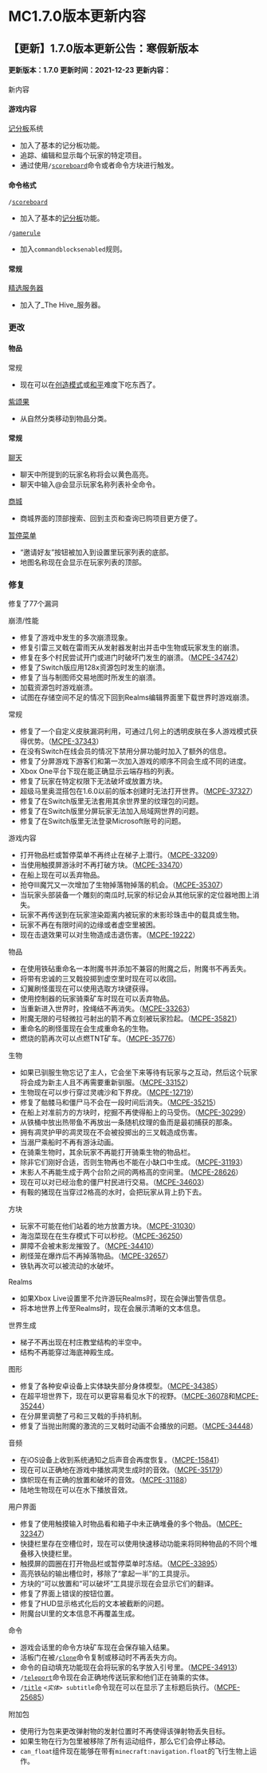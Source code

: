# MC1.7.0版本更新内容

## 【更新】1.7.0版本更新公告：寒假新版本

#### 更新版本：1.7.0 更新时间：2021-12-23 更新内容：

新内容

#### 游戏内容

[记分板](https://zh.minecraft.wiki/w/%E8%AE%B0%E5%88%86%E6%9D%BF)系统

* 加入了基本的记分板功能。
* 追踪、编辑和显示每个玩家的特定项目。
* 通过使用`/`[`scoreboard`](https://zh.minecraft.wiki/w/%E5%91%BD%E4%BB%A4/scoreboard)命令或者命令方块进行触发。

#### 命令格式

`/`[`scoreboard`](https://zh.minecraft.wiki/w/%E5%91%BD%E4%BB%A4/scoreboard)

* 加入了基本的[记分板](https://zh.minecraft.wiki/w/%E8%AE%B0%E5%88%86%E6%9D%BF)功能。

`/`[`gamerule`](https://zh.minecraft.wiki/w/%E5%91%BD%E4%BB%A4/gamerule)

* 加入`commandblocksenabled`规则。

#### 常规

[精选服务器](https://zh.minecraft.wiki/w/%E7%B2%BE%E9%80%89%E6%9C%8D%E5%8A%A1%E5%99%A8)

* 加入了_The Hive_服务器。

### 更改

#### 物品

常规

* 现在可以在[创造模式](https://zh.minecraft.wiki/w/%E5%88%9B%E9%80%A0%E6%A8%A1%E5%BC%8F)或[和平](https://zh.minecraft.wiki/w/%E9%9A%BE%E5%BA%A6#%E5%92%8C%E5%B9%B3%E9%9A%BE%E5%BA%A6)难度下吃东西了。

[紫颂果](https://zh.minecraft.wiki/w/%E7%B4%AB%E9%A2%82%E6%9E%9C)

* 从自然分类移动到物品分类。

#### 常规

[聊天](https://zh.minecraft.wiki/w/%E8%81%8A%E5%A4%A9)

* 聊天中所提到的玩家名称将会以黄色高亮。
* 聊天中输入@会显示玩家名称列表补全命令。

[商城](https://zh.minecraft.wiki/w/%E5%95%86%E5%9F%8E)

* 商城界面的顶部搜索、回到主页和查询已购项目更方便了。

[暂停菜单](https://zh.minecraft.wiki/w/%E6%9A%82%E5%81%9C%E8%8F%9C%E5%8D%95)

* “邀请好友”按钮被加入到设置里玩家列表的底部。
* 地图名称现在会显示在玩家列表的顶部。

### 修复

修复了77个漏洞

崩溃/性能

* 修复了游戏中发生的多次崩溃现象。
* 修复引雷三叉戟在雷雨天从发射器发射出并击中生物或玩家发生的崩溃。
* 修复在多个村民尝试开门或进门时破坏门发生的崩溃。（[MCPE-34742](https://bugs.mojang.com/browse/MCPE-34742)）
* 修复了Switch版应用128x资源包时发生的崩溃。
* 修复了当与制图师交易地图时所发生的崩溃。
* 加载资源包时游戏崩溃。
* 试图在存储空间不足的情况下回到Realms编辑界面里下载世界时游戏崩溃。

常规

* 修复了一个自定义皮肤漏洞利用，可通过几何上的透明皮肤在多人游戏模式获得优势。（[MCPE-37343](https://bugs.mojang.com/browse/MCPE-37343)）
* 在没有Switch在线会员的情况下禁用分屏功能时加入了额外的信息。
* 修复了分屏游戏下游客们和第一次加入游戏的顺序不同会生成不同的进度。
* Xbox One平台下现在能正确显示云端存档的列表。
* 修复了玩家在特定权限下无法破坏或放置方块。
* 超级马里奥混搭包在1.6.0以前的版本创建时无法打开世界。（[MCPE-37327](https://bugs.mojang.com/browse/MCPE-37327)）
* 修复了在Switch版里无法套用其余世界里的纹理包的问题。
* 修复了在Switch版里分屏玩家无法加入局域网世界的问题。
* 修复了在Switch版里无法登录Microsoft账号的问题。

游戏内容

* 打开物品栏或暂停菜单不再终止在梯子上潜行。（[MCPE-33209](https://bugs.mojang.com/browse/MCPE-33209)）
* 当使用触摸屏游泳时不再打破方块。（[MCPE-33470](https://bugs.mojang.com/browse/MCPE-33470)）
* 在船上现在可以丢弃物品。
* 抢夺III魔咒又一次增加了生物掉落物掉落的机会。（[MCPE-35307](https://bugs.mojang.com/browse/MCPE-35307)）
* 当玩家头部装备一个雕刻的南瓜时,玩家的标记会从其他玩家的定位器地图上消失。
* 玩家不再传送到在玩家渲染距离内被玩家的末影珍珠击中的载具或生物。
* 玩家不再在有限时间的边缘或者虚空里被困。
* 现在击退效果可以对生物造成击退伤害。（[MCPE-19222](https://bugs.mojang.com/browse/MCPE-19222)）

物品

* 在使用铁砧重命名一本附魔书并添加不兼容的附魔之后，附魔书不再丢失。
* 将带有忠诚的三叉戟投掷到虚空里时现在可以收回。
* 幻翼刷怪蛋现在可以使用选取方块键获得。
* 使用控制器的玩家骑乘矿车时现在可以丢弃物品。
* 当重新进入世界时，拴绳结不再消失。（[MCPE-33263](https://bugs.mojang.com/browse/MCPE-33263)）
* 附魔无限的弓轻微拉弓射出的箭不再立刻被玩家捡起。（[MCPE-35821](https://bugs.mojang.com/browse/MCPE-35821)）
* 重命名的刷怪蛋现在会生成重命名的生物。
* 燃烧的箭再次可以点燃TNT矿车。（[MCPE-35776](https://bugs.mojang.com/browse/MCPE-35776)）

生物

* 如果已驯服生物忘记了主人，它会坐下来等待有玩家与之互动，然后这个玩家将会成为新主人且不再需要重新驯服。（[MCPE-33152](https://bugs.mojang.com/browse/MCPE-33152)）
* 生物现在可以步行穿过灵魂沙和下界疣。（[MCPE-12719](https://bugs.mojang.com/browse/MCPE-12719)）
* 修复了骷髅马和僵尸马不会在一段时间后消失。（[MCPE-35215](https://bugs.mojang.com/browse/MCPE-35215)）
* 在船上对准前方的方块时，挖掘不再使得船上的马受伤。（[MCPE-30299](https://bugs.mojang.com/browse/MCPE-30299)）
* 从铁桶中放出热带鱼不再放出一条随机纹理的鱼而是最初捕获的那条。
* 拥有凋灵护甲的凋灵现在不会被投掷出的三叉戟造成伤害。
* 当溺尸乘船时不再有游泳动画。
* 在骑乘生物时，其余玩家不再能打开骑乘生物的物品栏。
* 除非它们刚好合适，否则生物再也不能在小缺口中生成。（[MCPE-31193](https://bugs.mojang.com/browse/MCPE-31193)）
* 末影人不再能生成于两个台阶之间的两格高的空间里。（[MCPE-28626](https://bugs.mojang.com/browse/MCPE-28626)）
* 现在可以对已经治愈的僵尸村民进行交易。（[MCPE-34603](https://bugs.mojang.com/browse/MCPE-34603)）
* 有鞍的猪现在当穿过2格高的水时，会把玩家从背上扔下去。

方块

* 玩家不可能在他们站着的地方放置方块。（[MCPE-31030](https://bugs.mojang.com/browse/MCPE-31030)）
* 海泡菜现在在生存模式下可以秒挖。（[MCPE-36250](https://bugs.mojang.com/browse/MCPE-36250)）
* 屏障不会被末影龙摧毁了。（[MCPE-34410](https://bugs.mojang.com/browse/MCPE-34410)）
* 刷怪笼在爆炸后不再掉落物品。（[MCPE-32657](https://bugs.mojang.com/browse/MCPE-32657)）
* 铁轨再次可以被流动的水破坏。

Realms

* 如果Xbox Live设置里不允许游玩Realms时，现在会弹出警告信息。
* 将本地世界上传至Realms时，现在会展示清晰的文本信息。

世界生成

* 梯子不再出现在村庄教堂结构的半空中。
* 结构不再能穿过海底神殿生成。

图形

* 修复了各种安卓设备上实体缺失部分身体模型。（[MCPE-34385](https://bugs.mojang.com/browse/MCPE-34385)）
* 在超平坦世界下，现在可以更容易看见水下的视野。（[MCPE-36078](https://bugs.mojang.com/browse/MCPE-36078)和[MCPE-35244](https://bugs.mojang.com/browse/MCPE-35244)）
* 在分屏里调整了弓和三叉戟的手持机制。
* 修复了当抛出附魔的激流的三叉戟时动画不会播放的问题。（[MCPE-34448](https://bugs.mojang.com/browse/MCPE-34448)）

音频

* 在iOS设备上收到系统通知之后声音会再度恢复。（[MCPE-15841](https://bugs.mojang.com/browse/MCPE-15841)）
* 现在可以正确地在游戏中播放凋灵生成时的音效。（[MCPE-35179](https://bugs.mojang.com/browse/MCPE-35179)）
* 旗帜现在有正确的放置和破坏的音效。（[MCPE-31188](https://bugs.mojang.com/browse/MCPE-31188)）
* 陆地生物现在可以在水下播放音效。

用户界面

* 修复了使用触摸输入时物品看和箱子中未正确堆叠的多个物品。（[MCPE-32347](https://bugs.mojang.com/browse/MCPE-32347)）
* 快捷栏里存在空槽位时，现在可以使用快速移动功能来将同种物品的不同个堆叠移入快捷栏里。
* 触摸屏的圆圈在打开物品栏或暂停菜单时冻结。（[MCPE-33895](https://bugs.mojang.com/browse/MCPE-33895)）
* 高亮铁砧的输出槽位时，移除了“拿起一半”的工具提示。
* 方块的“可以放置和“可以破坏”工具提示现在会显示它们的翻译。
* 修复了界面上错误的按钮位置。
* 修复了HUD显示格式化后的文本被截断的问题。
* 附魔台UI里的文本信息不再覆盖生成。

命令

* 游戏会话里的命令方块矿车现在会保存输入结果。
* 活板门在被`/`[`clone`](https://zh.minecraft.wiki/w/%E5%91%BD%E4%BB%A4/clone)命令复制或移动时不再丢失方向。
* 命令的自动填充功能现在会将玩家的名字放入引号里。（[MCPE-34913](https://bugs.mojang.com/browse/MCPE-34913)）
* `/`[`teleport`](https://zh.minecraft.wiki/w/%E5%91%BD%E4%BB%A4/teleport)命令现在会正确地传送玩家和他们正在骑乘的实体。
* `/`[`title`](https://zh.minecraft.wiki/w/%E5%91%BD%E4%BB%A4/title) `<`_`实体`_`> subtitle`命令现在可以在显示了主标题后执行。（[MCPE-25685](https://bugs.mojang.com/browse/MCPE-25685)）

附加包

* 使用行为包来更改弹射物的发射位置时不再使得该弹射物丢失目标。
* 如果生物在行为包里被移除了所有运动组件，那么它们会停止移动。
* `can_float`组件现在能够在带有`minecraft:navigation.float`的飞行生物上运作。
